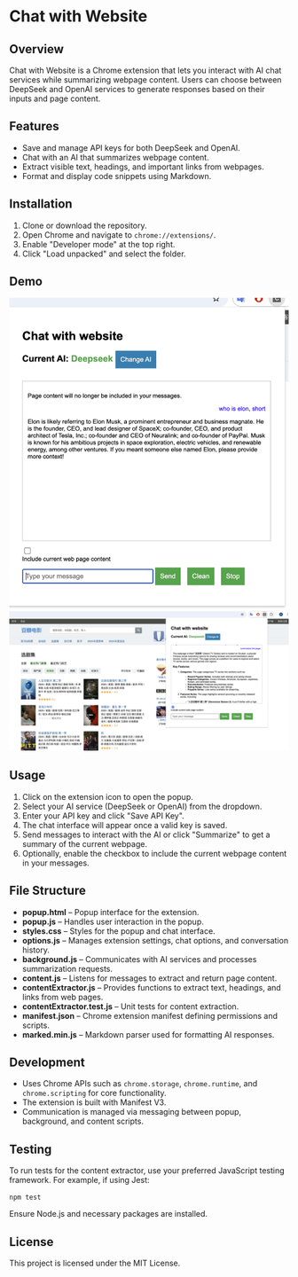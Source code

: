# Chat with Website

## Overview
Chat with Website is a Chrome extension that lets you interact with AI chat services while summarizing webpage content. Users can choose between DeepSeek and OpenAI services to generate responses based on their inputs and page content.

## Features
- Save and manage API keys for both DeepSeek and OpenAI.
- Chat with an AI that summarizes webpage content.
- Extract visible text, headings, and important links from webpages.
- Format and display code snippets using Markdown.

## Installation
1. Clone or download the repository.
2. Open Chrome and navigate to `chrome://extensions/`.
3. Enable "Developer mode" at the top right.
4. Click "Load unpacked" and select the  folder.

## Demo 
![Demo Image 1](./demo1.png)
![Demo Image 2](./demo2.png)

## Usage
1. Click on the extension icon to open the popup.
2. Select your AI service (DeepSeek or OpenAI) from the dropdown.
3. Enter your API key and click "Save API Key".
4. The chat interface will appear once a valid key is saved.
5. Send messages to interact with the AI or click "Summarize" to get a summary of the current webpage.
6. Optionally, enable the checkbox to include the current webpage content in your messages.

## File Structure
- **popup.html** – Popup interface for the extension.
- **popup.js** – Handles user interaction in the popup.
- **styles.css** – Styles for the popup and chat interface.
- **options.js** – Manages extension settings, chat options, and conversation history.
- **background.js** – Communicates with AI services and processes summarization requests.
- **content.js** – Listens for messages to extract and return page content.
- **contentExtractor.js** – Provides functions to extract text, headings, and links from web pages.
- **contentExtractor.test.js** – Unit tests for content extraction.
- **manifest.json** – Chrome extension manifest defining permissions and scripts.
- **marked.min.js** – Markdown parser used for formatting AI responses.

## Development
- Uses Chrome APIs such as `chrome.storage`, `chrome.runtime`, and `chrome.scripting` for core functionality.
- The extension is built with Manifest V3.
- Communication is managed via messaging between popup, background, and content scripts.

## Testing
To run tests for the content extractor, use your preferred JavaScript testing framework. For example, if using Jest:
```
npm test
```
Ensure Node.js and necessary packages are installed.

## License
This project is licensed under the MIT License.

